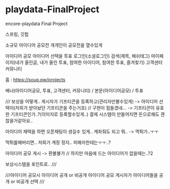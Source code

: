 # playdata-FinalProject
encore-playdata Final Project 

스프링, 깃헙

소규모 아이디어 공모전 개개인이 공모전을 열수있게



아이디어 공모
아이디어 선택을 투표
로그인(소셜로그인)
검색(제목, 해쉬태그)
마이페이지(내가 올린글, 내가 올린 투표, 참여한 아이디어, 참여한 투표, 즐겨찾기)
고객센터
커뮤니티

홈 : https://soup.pw/projects

배너(아이디어공모, 투표, 고객센터, 커뮤니티) / 본문(아이디어공모) / 투표


/// 보상을 어떻게..
게시자가 기프티콘을 등록하고(관리자만볼수있게) -> 아이디어 선택이(저희가 받아놨던 기프티콘을 주는거죠) //  구현이 힘들겠네...  -> 기프티콘이 유효한 기프티콘인가..?(이미지로 등록할수있게..)
결제 시스템이 만들어지면 돈으로해도 괜찮을거같아요..

아이디어 채택을 하면 오픈채팅이 생길수 있게.. 계좌줘도 되고 뭐.. -> 먹튀가..ㅜㅜ

먹튀를해버리면.. 저희가 계정 정지.. 피해자한테는ㅜㅜ..?

아이디어 공모 게시 -> 환불불가 // 하지만 마음에 드는 아이디어가 없을때는..?2


보상시스템을 포인트로..
///


///아이디어 공모시 아이디어 공개 or 비공개
아이디어 공모 게시자가
아이디어들을 공개 or 비공개 선택
///
